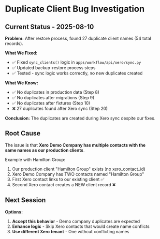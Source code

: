 # Duplicate Client Bug Investigation

## Current Status - 2025-08-10

**Problem:** After restore process, found 27 duplicate client names (54 total records).

**What We Fixed:**
- ✅ Fixed `sync_clients()` logic in `apps/workflow/api/xero/sync.py`
- ✅ Updated backup-restore process steps
- ✅ Tested - sync logic works correctly, no new duplicates created

**What We Know:**
- ✅ No duplicates in production data (Step 8)
- ✅ No duplicates after migrations (Step 9)
- ✅ No duplicates after fixtures (Step 10)
- ❌ 27 duplicates found after Xero sync (Step 20)

**Conclusion:** The duplicates are created during Xero sync despite our fixes.

## Root Cause

The issue is that **Xero Demo Company has multiple contacts with the same names as our production clients**.

Example with Hamilton Group:
1. Our production client "Hamilton Group" exists (no xero_contact_id)
2. Xero Demo Company has TWO contacts named "Hamilton Group"
3. First Xero contact links to our existing client ✅
4. Second Xero contact creates a NEW client record ❌

## Next Session

**Options:**
1. **Accept this behavior** - Demo company duplicates are expected
2. **Enhance logic** - Skip Xero contacts that would create name conflicts
3. **Use different Xero tenant** - One without conflicting names
